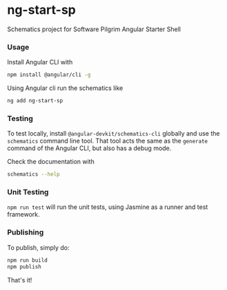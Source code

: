 # ng-start-sp
Schematics project for Software Pilgrim Angular Starter Shell

### Usage
Install Angular CLI with  

```bash
npm install @angular/cli -g
```

Using Angular cli run the schematics like

```bash
ng add ng-start-sp
```

### Testing

To test locally, install `@angular-devkit/schematics-cli` globally and use the `schematics` command line tool. That tool acts the same as the `generate` command of the Angular CLI, but also has a debug mode.

Check the documentation with

```bash
schematics --help
```

### Unit Testing

`npm run test` will run the unit tests, using Jasmine as a runner and test framework.

### Publishing

To publish, simply do:

```bash
npm run build
npm publish
```

That's it!
